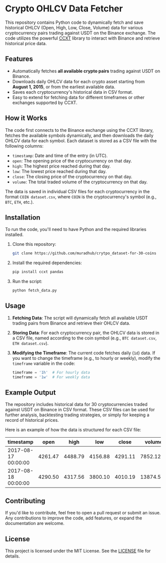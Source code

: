 # Crypto OHLCV Data Fetcher

This repository contains Python code to dynamically fetch and save historical OHLCV (Open, High, Low, Close, Volume) data for various cryptocurrency pairs trading against USDT on the Binance exchange. The code utilizes the powerful [CCXT](https://github.com/ccxt/ccxt) library to interact with Binance and retrieve historical price data.

## Features

- Automatically fetches **all available crypto pairs** trading against USDT on Binance.
- Downloads daily OHLCV data for each crypto asset starting from **August 1, 2015**, or from the earliest available data.
- Saves each cryptocurrency's historical data in CSV format.
- Easy to extend for fetching data for different timeframes or other exchanges supported by CCXT.

## How it Works

The code first connects to the Binance exchange using the CCXT library, fetches the available symbols dynamically, and then downloads the daily OHLCV data for each symbol. Each dataset is stored as a CSV file with the following columns:

- `timestamp`: Date and time of the entry (in UTC).
- `open`: The opening price of the cryptocurrency on that day.
- `high`: The highest price reached during that day.
- `low`: The lowest price reached during that day.
- `close`: The closing price of the cryptocurrency on that day.
- `volume`: The total traded volume of the cryptocurrency on that day.

The data is saved in individual CSV files for each cryptocurrency in the format `COIN dataset.csv`, where `COIN` is the cryptocurrency's symbol (e.g., `BTC`, `ETH`, etc.).

## Installation

To run the code, you'll need to have Python and the required libraries installed.

1. Clone this repository:

    ```bash
    git clone https://github.com/muradhub/crytpo_dataset-for-30-coins
    ```

2. Install the required dependencies:

    ```bash
    pip install ccxt pandas
    ```

3. Run the script:

    ```bash
    python fetch_data.py
    ```

## Usage

1. **Fetching Data**: The script will dynamically fetch all available USDT trading pairs from Binance and retrieve their OHLCV data.
   
2. **Storing Data**: For each cryptocurrency pair, the OHLCV data is stored in a CSV file, named according to the coin symbol (e.g., `BTC dataset.csv`, `ETH dataset.csv`).

3. **Modifying the Timeframe**: The current code fetches daily (`1d`) data. If you want to change the timeframe (e.g., to hourly or weekly), modify the `timeframe` variable in the code:
   
   ```python
   timeframe = '1h'  # For hourly data
   timeframe = '1w'  # For weekly data
   ```

## Example Output

The repository includes historical data for 30 cryptocurrencies traded against USDT on Binance in CSV format. These CSV files can be used for further analysis, backtesting trading strategies, or simply for keeping a record of historical prices.

Here is an example of how the data is structured for each CSV file:

| timestamp           | open     | high     | low      | close    | volume     |
|---------------------|----------|----------|----------|----------|------------|
| 2017-08-17 00:00:00 | 4261.47  | 4488.79  | 4156.88  | 4291.11  | 7852.123   |
| 2017-08-18 00:00:00 | 4290.50  | 4317.56  | 3800.10  | 4010.19  | 13874.532  |


## Contributing

If you'd like to contribute, feel free to open a pull request or submit an issue. Any contributions to improve the code, add features, or expand the documentation are welcome.

## License

This project is licensed under the MIT License. See the [LICENSE](LICENSE) file for details.

